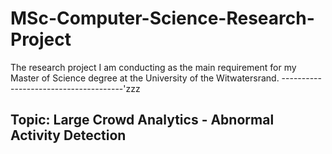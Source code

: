 # MSc-Computer-Science-Research-Project
The research project I am conducting as the main requirement for my Master of Science degree at the University of the Witwatersrand.
--------------------------------------'zzz
## Topic: Large Crowd Analytics - Abnormal Activity Detection 
